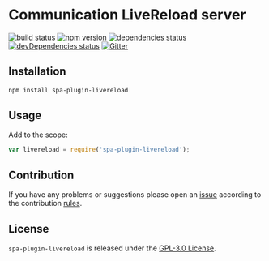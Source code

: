 Communication LiveReload server
===============================

[![build status](https://img.shields.io/travis/spasdk/plugin-livereload.svg?style=flat-square)](https://travis-ci.org/spasdk/plugin-livereload)
[![npm version](https://img.shields.io/npm/v/spa-plugin-livereload.svg?style=flat-square)](https://www.npmjs.com/package/spa-plugin-livereload)
[![dependencies status](https://img.shields.io/david/spasdk/plugin-livereload.svg?style=flat-square)](https://david-dm.org/spasdk/plugin-livereload)
[![devDependencies status](https://img.shields.io/david/dev/spasdk/plugin-livereload.svg?style=flat-square)](https://david-dm.org/spasdk/plugin-livereload?type=dev)
[![Gitter](https://img.shields.io/badge/gitter-join%20chat-blue.svg?style=flat-square)](https://gitter.im/DarkPark/spasdk)


## Installation ##

```bash
npm install spa-plugin-livereload
```


## Usage ##

Add to the scope:

```js
var livereload = require('spa-plugin-livereload');
```


## Contribution ##

If you have any problems or suggestions please open an [issue](https://github.com/spasdk/plugin-livereload/issues)
according to the contribution [rules](.github/contributing.md).


## License ##

`spa-plugin-livereload` is released under the [GPL-3.0 License](http://opensource.org/licenses/GPL-3.0).
